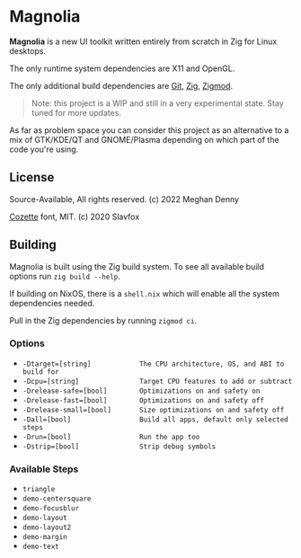 # Magnolia

**Magnolia** is a new UI toolkit written entirely from scratch in Zig for Linux desktops.

The only runtime system dependencies are X11 and OpenGL.

The only additional build dependencies are [Git](https://git-scm.com/), [Zig](https://ziglang.org/), [Zigmod](https://github.com/nektro/zigmod).

> Note: this project is a WIP and still in a very experimental state. Stay tuned for more updates.

As far as problem space you can consider this project as an alternative to a mix of GTK/KDE/QT and GNOME/Plasma depending on which part of the code you're using.

## License

Source-Available, All rights reserved. (c) 2022 Meghan Denny

[Cozette](https://github.com/slavfox/Cozette) font, MIT. (c) 2020 Slavfox

## Building

Magnolia is built using the Zig build system. To see all available build options run `zig build --help`.

If building on NixOS, there is a `shell.nix` which will enable all the system dependencies needed.

Pull in the Zig dependencies by running `zigmod ci`.

### Options
- `-Dtarget=[string]            The CPU architecture, OS, and ABI to build for`
- `-Dcpu=[string]               Target CPU features to add or subtract`
- `-Drelease-safe=[bool]        Optimizations on and safety on`
- `-Drelease-fast=[bool]        Optimizations on and safety off`
- `-Drelease-small=[bool]       Size optimizations on and safety off`
- `-Dall=[bool]                 Build all apps, default only selected steps`
- `-Drun=[bool]                 Run the app too`
- `-Dstrip=[bool]               Strip debug symbols`

### Available Steps
- `triangle`
- `demo-centersquare`
- `demo-focusblur`
- `demo-layout`
- `demo-layout2`
- `demo-margin`
- `demo-text`
